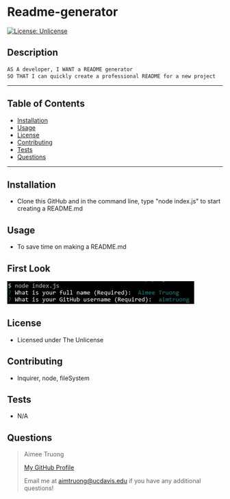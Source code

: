 
# Readme-generator

[![License: Unlicense](https://img.shields.io/badge/license-Unlicense-blue.svg)](http://unlicense.org/)

## Description
    AS A developer, I WANT a README generator
    SO THAT I can quickly create a professional README for a new project

---

## Table of Contents
- [Installation](#installation)
- [Usage](#usage)
- [License](#license)
- [Contributing](#contributing)
- [Tests](#tests)
- [Questions](#questions)

---

## Installation
- Clone this GitHub and in the command line, type "node index.js" to start creating a README.md


## Usage
- To save time on making a README.md

## First Look
![first-look.JPG](.\assets\images\first-look.JPG)


## License
- Licensed under The Unlicense


## Contributing
- Inquirer, node, fileSystem


## Tests
- N/A


## Questions
>Aimee Truong
>
>[My GitHub Profile](https://github.com/aimtruong)
>
>Email me at aimtruong@ucdavis.edu if you have any additional questions!

    